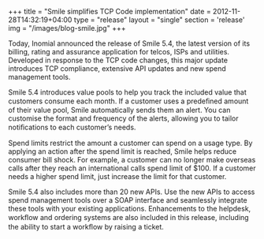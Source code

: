 +++
title = "Smile simplifies TCP Code implementation"
date = 2012-11-28T14:32:19+04:00
type = "release"
layout = "single"
section = 'release'
img = "/images/blog-smile.jpg"
+++

<p>Today, Inomial announced the release of Smile 5.4, the latest version of its billing, rating and assurance application for telcos, ISPs and utilities. Developed in response to the TCP code changes, this major update introduces TCP compliance, extensive API updates and new spend management tools.</p>
<p>Smile 5.4 introduces value pools to help you track the included value that customers consume each month. If a customer uses a predeﬁned amount of their value pool, Smile automatically sends them an alert. You can customise the format and frequency of the alerts, allowing you to tailor notiﬁcations to each customer’s needs.</p>
<p>Spend limits restrict the amount a customer can spend on a usage type. By applying an action after the spend limit is reached, Smile helps reduce consumer bill shock. For example, a customer can no longer make overseas calls after they reach an international calls spend limit of $100. If a customer needs a higher spend limit, just increase the limit for that customer.</p>
<p>Smile 5.4 also includes more than 20 new APIs. Use the new APIs to access spend management tools over a SOAP interface and seamlessly integrate these tools with your existing applications. Enhancements to the helpdesk, workﬂow and ordering systems are also included in this release, including the ability to start a workﬂow by raising a ticket.</p>